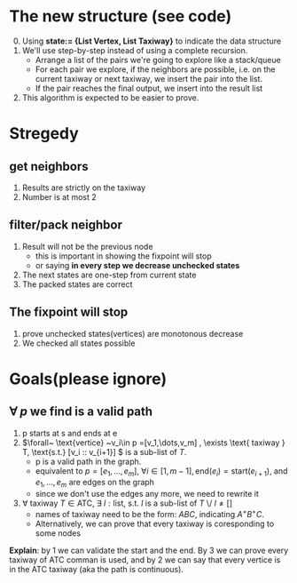 # The new structure (see code)
0. Using **state:= {List Vertex, List Taxiway}** to indicate the data structure
1. We'll use step-by-step instead of using a complete recursion. 
    - Arrange a list of the pairs we're going to explore like a stack/queue
    - For each pair we explore, if the neighbors are possible, i.e. on the current taxiway or next taxiway, we insert the pair into the list.
    - If the pair reaches the final output, we insert into the result list
2. This algorithm is expected to be easier to prove.

# Stregedy
## get neighbors
1. Results are strictly on the taxiway
2. Number is at most 2

## filter/pack neighbor
1. Result will not be the previous node
    - this is important in showing the fixpoint will stop
    - or saying **in every step we decrease unchecked states**
2. The next states are one-step from current state
3. The packed states are correct

## The fixpoint will stop
1. prove unchecked states(vertices) are monotonous decrease
2. We checked all states possible

# Goals(please ignore)

## $\forall~ p$  we find is a valid path
1. p starts at s and ends at e
2.  $\forall~ \text{vertice} ~v_i\in p =[v_1,\dots,v_m] , \exists \text{ taxiway } T, \text{s.t.}  [v_i :: v_{i+1}] $ is a sub-list of $T$.
    - p is a valid path in the graph.
    - equivalent to $p = [e_1, \dots, e_m],~ \forall i\in[1,m-1], \text{end}(e_i)=\text{start}(e_{i+1})$, and $e_1,\dots,e_m$ are edges on the graph
    - since we don't use the edges any more, we need to rewrite it
3. $\forall~ \text{taxiway }T\in\text{ATC}$, $\exists~l: \text{list}$, s.t. $l$ is a sub-list of $T$ \\/ $l\neq []$ 
    - names of taxiway need to be the form: $ABC$, indicating $A^+B^+C$.
    - Alternatively, we can prove that every taxiway is coresponding to some nodes

**Explain**: by 1 we can validate the start and the end. By 3 we can prove every taxiway of ATC comman is used, and by 2 we can say that every vertice is in the ATC taxiway (aka the path is continuous).
